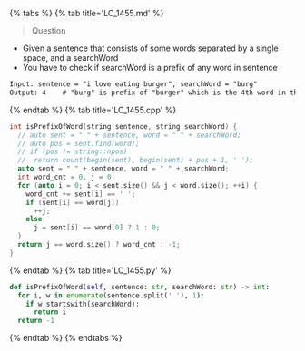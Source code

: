 {% tabs %}
{% tab title='LC_1455.md' %}

> Question

* Given a sentence that consists of some words separated by a single space, and a searchWord
* You have to check if searchWord is a prefix of any word in sentence

```txt
Input: sentence = "i love eating burger", searchWord = "burg"
Output: 4    # "burg" is prefix of "burger" which is the 4th word in the sentence.
```

{% endtab %}
{% tab title='LC_1455.cpp' %}

```cpp
int isPrefixOfWord(string sentence, string searchWord) {
  // auto sent = " " + sentence, word = " " + searchWord;
  // auto pos = sent.find(word);
  // if (pos != string::npos)
  //  return count(begin(sent), begin(sent) + pos + 1, ' ');
  auto sent = " " + sentence, word = " " + searchWord;
  int word_cnt = 0, j = 0;
  for (auto i = 0; i < sent.size() && j < word.size(); ++i) {
    word_cnt += sent[i] == ' ';
    if (sent[i] == word[j])
      ++j;
    else
      j = sent[i] == word[0] ? 1 : 0;
  }
  return j == word.size() ? word_cnt : -1;
}
```

{% endtab %}
{% tab title='LC_1455.py' %}

```py
def isPrefixOfWord(self, sentence: str, searchWord: str) -> int:
  for i, w in enumerate(sentence.split(' '), 1):
    if w.startswith(searchWord):
      return i
  return -1
```

{% endtab %}
{% endtabs %}
